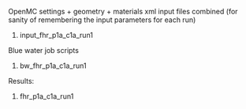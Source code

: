 OpenMC settings + geometry + materials xml input files combined
(for sanity of remembering the input parameters for each run)
1) input_fhr_p1a_c1a_run1

Blue water job scripts
1) bw_fhr_p1a_c1a_run1

Results: 
1) fhr_p1a_c1a_run1